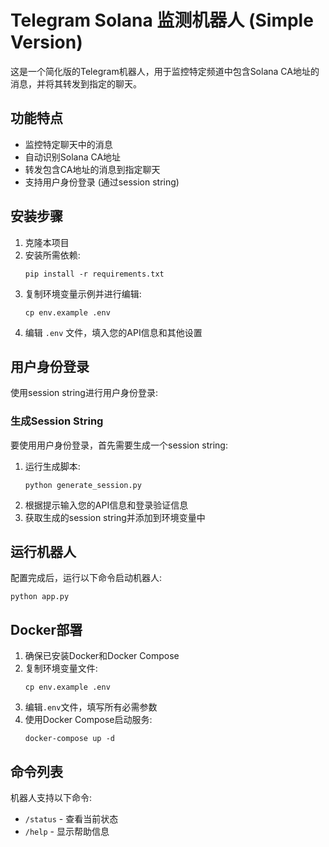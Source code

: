 # Telegram Solana 监测机器人 (Simple Version)

这是一个简化版的Telegram机器人，用于监控特定频道中包含Solana CA地址的消息，并将其转发到指定的聊天。

## 功能特点

- 监控特定聊天中的消息
- 自动识别Solana CA地址
- 转发包含CA地址的消息到指定聊天
- 支持用户身份登录 (通过session string)

## 安装步骤

1. 克隆本项目
2. 安装所需依赖:
   ```
   pip install -r requirements.txt
   ```
3. 复制环境变量示例并进行编辑:
   ```
   cp env.example .env
   ```
4. 编辑 `.env` 文件，填入您的API信息和其他设置

## 用户身份登录

使用session string进行用户身份登录:

### 生成Session String

要使用用户身份登录，首先需要生成一个session string:

1. 运行生成脚本:
   ```
   python generate_session.py
   ```
2. 根据提示输入您的API信息和登录验证信息
3. 获取生成的session string并添加到环境变量中

## 运行机器人

配置完成后，运行以下命令启动机器人:

```
python app.py
```

## Docker部署

1. 确保已安装Docker和Docker Compose
2. 复制环境变量文件:
   ```
   cp env.example .env
   ```
3. 编辑`.env`文件，填写所有必需参数
4. 使用Docker Compose启动服务:
   ```
   docker-compose up -d
   ```

## 命令列表

机器人支持以下命令:

- `/status` - 查看当前状态
- `/help` - 显示帮助信息 